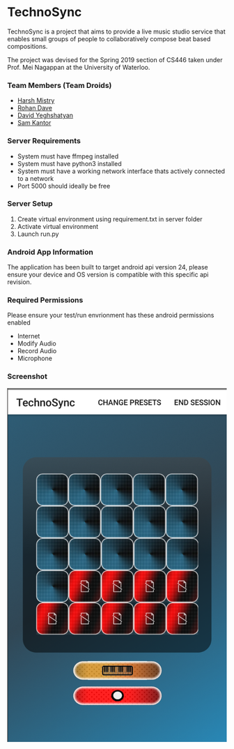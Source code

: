 # TechnoSync 

[image]: https://raw.githubusercontent.com/S-Kantor/CS446/master/PSDs/readme-image.png

TechnoSync is a project that aims to provide a live music studio service that enables small groups of people to collaboratively compose beat based compositions.

The project was devised for the Spring 2019 section of CS446 taken under Prof. Mei Nagappan at the University of Waterloo.

### Team Members (Team Droids)

- [Harsh Mistry](http://harshmistry.ca)
- [Rohan Dave](https://github.com/rohan-dave)
- [David Yeghshatyan](https://github.com/davit-y)
- [Sam Kantor](https://github.com/S-Kantor)

### Server Requirements

- System must have ffmpeg installed
- System must have python3 installed
- System must have a working network interface thats actively connected to a network
- Port 5000 should ideally be free

### Server Setup

1. Create virtual environment using requirement.txt in server folder
2. Activate virtual environment
3. Launch run.py

###  Android App Information

The application has been built to target android api version 24, please ensure your device and OS version is compatible with this specific api revision. 

### Required Permissions

Please ensure your test/run envrionment has these android permissions enabled

- Internet
- Modify Audio
- Record Audio
- Microphone


### Screenshot
![Technosync Creation View][image]



